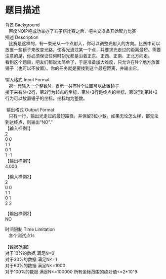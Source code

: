 # 题目描述


<p>
	背景 Background  <br/>
   百度NOIP吧成功举办了五子棋比赛之后，吧主又准备开始智力比赛  <br/>
描述 Description   <br/>
   比赛是这样的，有一束光从一个点射入，你可以调整光射入的方向。比赛中可以放置一些镜子来改变光路，使得光通过某一个点，并要求光走过的距离最短。需要注意的是，你必须保证任何时刻光都是沿着正东、正西、正南、正北方向走。<br/>
看到这个题目，吧友们都说太简单了，于是准备加大难度，只允许在N个地方放置镜子（也可以不放置）。你的任务就是要找到这个最短距离，并输出它。<br/>
 <br/>
输入格式 Input Format  <br/>
   第一行输入一个整数N，表示一共有N个位置可以放置镜子<br/>
接下来有N+2行，第2行为起点的坐标，第N+3行是终点的坐标，第3行到第N+2行为可以放置镜子的坐标，坐标均为整数。<br/>
 <br/>
 输出格式 Output Format  <br/>
   只有一行，输出光走过的最短路径，并保留3位小数。如果无论怎么样，都无法到达终点，则输出“NO”.” <br/>
【输入样例1】<br/>
2<br/>
0 0<br/>
1 1<br/>
0 1<br/>
1 -1<br/>
【输出样例1】<br/>
4.000
</p>
<p>
	【输入样例2】<br/>
2<br/>
0 0<br/>
1 1<br/>
0 1<br/>
2 2
</p>
<p>
	【输出样例2】<br/>
NO
</p>
<p>
	时间限制 Time Limitation  <br/>
   各个测试点1s<br/>
 <br/>
【数据范围】<br/>
对于10%的数据 满足N=0<br/>
对于30%的数据 满足N&lt;=1<br/>
对于60%的数据 满足N&lt;=1000<br/>
对于100%的数据 满足N&lt;=100000 所有坐标范围的绝对值&lt;=2*10^9
</p>
